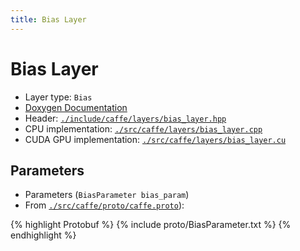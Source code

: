 ```yaml
---
title: Bias Layer
---
```


# Bias Layer

* Layer type: `Bias`
* [Doxygen Documentation](http://caffe.berkeleyvision.org/doxygen/classcaffe_1_1BiasLayer.md)
* Header: [`./include/caffe/layers/bias_layer.hpp`](https://github.com/BVLC/caffe/blob/master/include/caffe/layers/bias_layer.hpp)
* CPU implementation: [`./src/caffe/layers/bias_layer.cpp`](https://github.com/BVLC/caffe/blob/master/src/caffe/layers/bias_layer.cpp)
* CUDA GPU implementation: [`./src/caffe/layers/bias_layer.cu`](https://github.com/BVLC/caffe/blob/master/src/caffe/layers/bias_layer.cu)

## Parameters
* Parameters (`BiasParameter bias_param`)
* From [`./src/caffe/proto/caffe.proto`](https://github.com/BVLC/caffe/blob/master/src/caffe/proto/caffe.proto)):

{% highlight Protobuf %}
{% include proto/BiasParameter.txt %}
{% endhighlight %}
